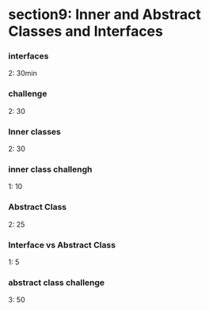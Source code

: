 # section9: Inner and Abstract Classes and Interfaces

### interfaces
2: 30min

### challenge
2: 30

### Inner classes
2: 30

### inner class challengh
1: 10

### Abstract Class
2: 25

### Interface vs Abstract Class
1: 5

### abstract class challenge
3: 50
